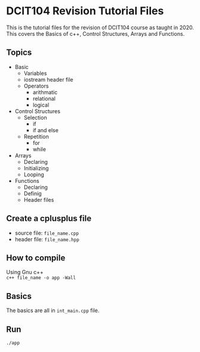 # DCIT104 Revision Tutorial Files
This is the tutorial files for the revision of DCIT104 course as taught in 2020. This covers the Basics of c++, Control Structures, Arrays and Functions.

## Topics
* Basic
    * Variables
    * iostream header file
    * Operators
        * arithmatic
        * relational
        * logical
* Control Structures
    * Selection
        * if
        * if and else
    * Repetition
        * for
        * while
* Arrays
    * Declaring
    * Initializing
    * Looping
* Functions
    * Declaring
    * Definig
    * Header files


## Create a cplusplus file
* source file: `file_name.cpp`
* header file: `file_name.hpp`


## How to compile
Using Gnu c++ <br>
`c++ file_name -o app -Wall`

## Basics
The basics are all in `int_main.cpp` file.

## Run
`./app`